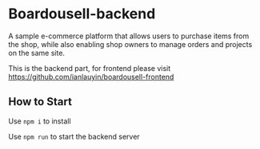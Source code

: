 # Boardousell-backend

A sample e-commerce platform that allows users to purchase items from the shop, while also enabling shop owners to manage orders and projects on the same site.

This is the backend part, for frontend please visit https://github.com/ianlauyin/boardousell-frontend

## How to Start

Use `npm i` to install

Use `npm run` to start the backend server
